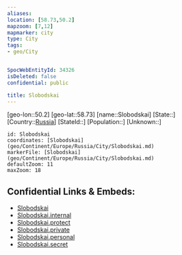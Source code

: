 ```yaml
---
aliases: 
location: [58.73,50.2]
mapzoom: [7,12] 
mapmarker: city 
type: City
tags:
- geo/City


SpocWebEntityId: 34326
isDeleted: false
confidential: public

title: Slobodskai
---
```

[geo-lon::50.2]
[geo-lat::58.73]
[name::Slobodskai]
[State::]
[Country::[Russia](geo/Continent/Europe/Russia.md)]
[StateId::]
[Population::]
[Unknown::]


```leaflet
id: Slobodskai
coordinates: [Slobodskai](geo/Continent/Europe/Russia/City/Slobodskai.md)
markerFile: [Slobodskai](geo/Continent/Europe/Russia/City/Slobodskai.md)
defaultZoom: 11 
maxZoom: 18
```


## Confidential Links & Embeds: 
- [Slobodskai](../../../../../../_public/geo/Continent/Europe/Russia/City/Slobodskai.md) 
- [Slobodskai.internal](../../../../../../_internal/geo/Continent/Europe/Russia/City/Slobodskai.internal.md) 
- [Slobodskai.protect](../../../../../../_protect/geo/Continent/Europe/Russia/City/Slobodskai.protect.md) 
- [Slobodskai.private](../../../../../../_private/geo/Continent/Europe/Russia/City/Slobodskai.private.md) 
- [Slobodskai.personal](../../../../../../_personal/geo/Continent/Europe/Russia/City/Slobodskai.personal.md) 
- [Slobodskai.secret](../../../../../../_secret/geo/Continent/Europe/Russia/City/Slobodskai.secret.md) 
